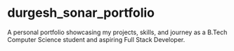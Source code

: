 # durgesh_sonar_portfolio
A personal portfolio showcasing my projects, skills, and journey as a B.Tech Computer Science student and aspiring Full Stack Developer.
